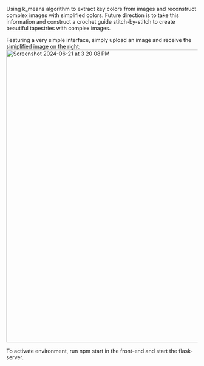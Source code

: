 Using k_means algorithm to extract key colors from images and reconstruct complex images with simplified colors. 
Future direction is to take this information and construct a crochet guide stitch-by-stitch to create beautiful tapestries with complex images.

Featuring a very simple interface, simply upload an image and receive the simiplified image on the right:
<img width="769" alt="Screenshot 2024-06-21 at 3 20 08 PM" src="https://github.com/spshah2005/fiberflow/assets/146762800/10c9eaef-8fd6-4157-89f1-7d0fd3e3d371">

To activate environment, run npm start in the front-end and start the flask-server.
